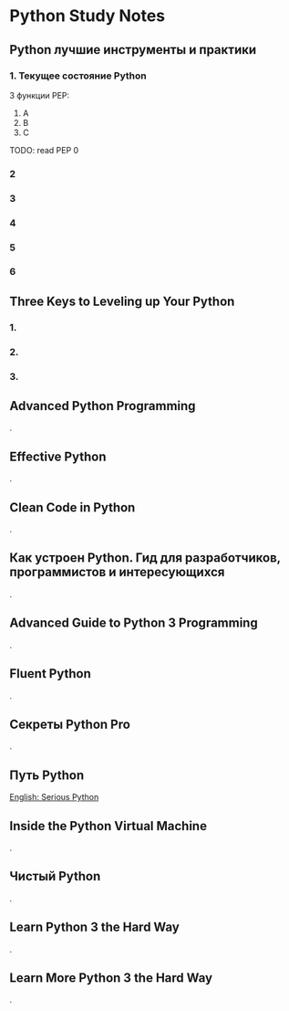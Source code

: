 # Python Study Notes

## Python лучшие инструменты и практики

### 1. Текущее состояние Python

3 функции PEP:

1. A
2. B
3. C

TODO: read PEP 0

### 2

### 3

### 4

### 5

### 6

## Three Keys to Leveling up Your Python

### 1.

### 2.

### 3.

## Advanced Python Programming

.

## Effective Python

.

## Clean Code in Python

.

## Как устроен Python. Гид для разработчиков, программистов и интересующихся

.

## Advanced Guide to Python 3 Programming

.

## Fluent Python

.

## Секреты Python Pro

.

## Путь Python

[English: Serious Python](https://www.knowledgeisle.com/wp-content/uploads/2019/10/Serious-Python_-2019.pdf)

## Inside the Python Virtual Machine

.

## Чистый Python

.

## Learn Python 3 the Hard Way

.

## Learn More Python 3 the Hard Way

.
